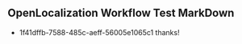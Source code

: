 ## OpenLocalization Workflow Test MarkDown
* 1f41dffb-7588-485c-aeff-56005e1065c1 thanks!

<!--HONumber=Jul16_HO3-->



